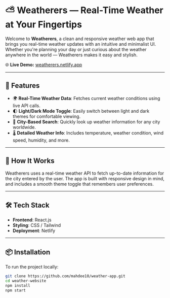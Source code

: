 # ⛅ Weatherers — Real-Time Weather at Your Fingertips

Welcome to **Weatherers**, a clean and responsive weather web app that brings you real-time weather updates with an intuitive and minimalist UI. Whether you're planning your day or just curious about the weather anywhere in the world — Weatherers makes it easy and stylish.

🌐 **Live Demo:** [weatherers.netlify.app](https://weatherers.netlify.app)

---

## 🚀 Features

- 🌍 **Real-Time Weather Data**: Fetches current weather conditions using live API calls.
- 🌓 **Light/Dark Mode Toggle**: Easily switch between light and dark themes for comfortable viewing.
- 📍 **City-Based Search**: Quickly look up weather information for any city worldwide.
- 🌡️ **Detailed Weather Info**: Includes temperature, weather condition, wind speed, humidity, and more.

---

## 🧠 How It Works

Weatherers uses a real-time weather API to fetch up-to-date information for the city entered by the user. The app is built with responsive design in mind, and includes a smooth theme toggle that remembers user preferences.

---

## 🛠️ Tech Stack

- **Frontend**: React.js
- **Styling**: CSS / Tailwind
- **Deployment**: Netlify

---

## 📦 Installation

To run the project locally:

```bash
git clone https://github.com/mahdee10/weather-app.git
cd weather-website
npm install
npm start
